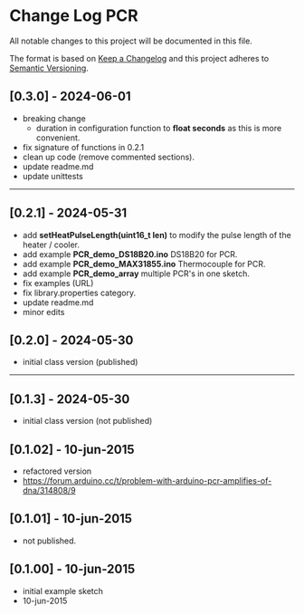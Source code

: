 # Change Log PCR

All notable changes to this project will be documented in this file.

The format is based on [Keep a Changelog](http://keepachangelog.com/)
and this project adheres to [Semantic Versioning](http://semver.org/).


## [0.3.0] - 2024-06-01
- breaking change 
  - duration in configuration function to **float seconds** as this is more convenient.
- fix signature of functions in 0.2.1
- clean up code (remove commented sections).
- update readme.md
- update unittests

----

## [0.2.1] - 2024-05-31
- add **setHeatPulseLength(uint16_t len)** to modify the pulse length of the heater / cooler.
- add example **PCR_demo_DS18B20.ino** DS18B20 for PCR.
- add example **PCR_demo_MAX31855.ino** Thermocouple for PCR.
- add example **PCR_demo_array** multiple PCR's in one sketch.
- fix examples (URL)
- fix library.properties category.
- update readme.md
- minor edits

## [0.2.0] - 2024-05-30
- initial class version (published)

----

## [0.1.3] - 2024-05-30
- initial class version (not published)

## [0.1.02] - 10-jun-2015
- refactored version
- https://forum.arduino.cc/t/problem-with-arduino-pcr-amplifies-of-dna/314808/9

## [0.1.01] - 10-jun-2015
- not published.

## [0.1.00] - 10-jun-2015
- initial example sketch
- 10-jun-2015



